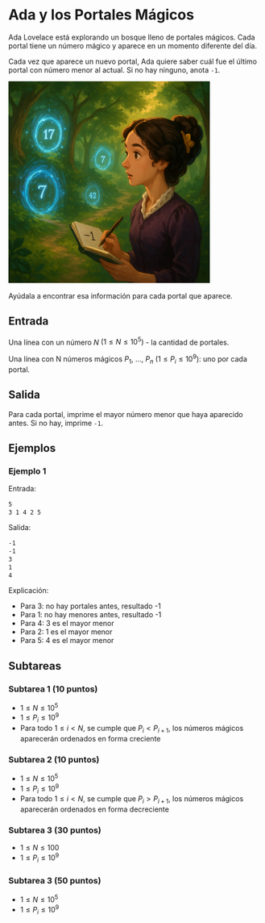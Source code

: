 # Ada y los Portales Mágicos

Ada Lovelace está explorando un bosque lleno de portales mágicos. Cada portal tiene un número mágico y aparece en un momento diferente del día.

Cada vez que aparece un nuevo portal, Ada quiere saber cuál fue el último portal con número menor al actual. Si no hay ninguno, anota `-1`.

<img src="img.png" width="400"/>


Ayúdala a encontrar esa información para cada portal que aparece.

## Entrada

Una línea con un número $N$ $(1 \leq N \leq 10^5)$ - la cantidad de portales.

Una línea con N números mágicos $P_1$, ..., $P_n$ $(1 \leq P_i \leq 10^9)$: uno por cada portal.

## Salida

Para cada portal, imprime el mayor número menor que haya aparecido antes. Si no hay, imprime `-1`.

## Ejemplos

### Ejemplo 1

Entrada:
```
5
3 1 4 2 5
```

Salida:
```
-1
-1
3
1
4
```

Explicación:

- Para 3: no hay portales antes, resultado -1
- Para 1: no hay menores antes, resultado -1
- Para 4: 3 es el mayor menor
- Para 2: 1 es el mayor menor
- Para 5: 4 es el mayor menor

## Subtareas

### Subtarea 1 (10 puntos)
- $1 \leq N \leq 10^5$
- $1 \leq P_i \leq 10^9$
- Para todo $1 \leq i < N$, se cumple que $P_i < P_{i+1}$, los números mágicos aparecerán ordenados en forma creciente

### Subtarea 2 (10 puntos)
- $1 \leq N \leq 10^5$
- $1 \leq P_i \leq 10^9$
- Para todo $1 \leq i < N$, se cumple que $P_i > P_{i+1}$, los números mágicos aparecerán ordenados en forma decreciente

### Subtarea 3 (30 puntos)
- $1 \leq N \leq 100$
- $1 \leq P_i \leq 10^9$

### Subtarea 3 (50 puntos)
- $1 \leq N \leq 10^5$
- $1 \leq P_i \leq 10^9$
